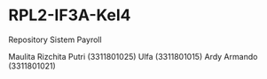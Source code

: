 # RPL2-IF3A-Kel4
Repository Sistem Payroll

Maulita Rizchita Putri (3311801025)
Ulfa (3311801015)
Ardy Armando (3311801021)

